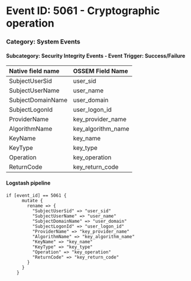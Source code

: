 # Event ID: 5061 -  Cryptographic operation
### Category: System Events
#### Subcategory: Security Integrity Events - Event Trigger: Success/Failure

|Native field name            |OSSEM Field Name                   |
|:----------------------------|:----------------------------------|
| SubjectUserSid              | user_sid                          |
| SubjectUserName             | user_name                         |
| SubjectDomainName           | user_domain                       |
| SubjectLogonId              | user_logon_id                     |
| ProviderName                | key_provider_name                 |
| AlgorithmName               | key_algorithm_name                |
| KeyName                     | key_name                          |
| KeyType                     | key_type                          |
| Operation                   | key_operation                     |
| ReturnCode                  | key_return_code                   |


#### Logstash pipeline

```
if [event_id] == 5061 {
      mutate {
        rename => {
          "SubjectUserSid" => "user_sid"
          "SubjectUserName" => "user_name"
          "SubjectDomainName" => "user_domain"
          "SubjectLogonId" => "user_logon_id"
          "ProviderName" => "key_provider_name"
          "AlgorithmName" => "key_algorithm_name"
          "KeyName" => "key_name"
          "KeyType" => "key_type"
          "Operation" => "key_operation"
          "ReturnCode" => "key_return_code"
        }
      }
    }
```